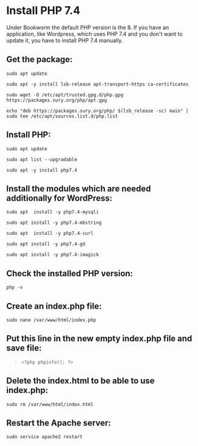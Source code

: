 # Install PHP 7.4

Under Bookworm the default PHP version is the 8. If you have an application, like Wordpress, which uses PHP 7.4 and you don't want to update it, you have to install PHP 7.4 manually.

## Get the package:

`sudo apt update`

`sudo apt -y install lsb-release apt-transport-https ca-certificates`

`sudo wget -O /etc/apt/trusted.gpg.d/php.gpg https://packages.sury.org/php/apt.gpg`

`echo "deb https://packages.sury.org/php/ $(lsb_release -sc) main" | sudo tee /etc/apt/sources.list.d/php.list`

## Install PHP:

`sudo apt update`

`sudo apt list --upgradable`

`sudo apt -y install php7.4`

## Install the modules which are needed additionally for WordPress:

`sudo apt  install -y php7.4-mysqli`

`sudo apt install -y php7.4-mbstring`

`sudo apt  install -y php7.4-curl`

`sudo apt install -y php7.4-gd`

`sudo apt install -y php7.4-imagick`

## Check the installed PHP version:

`php -v`

## Create an index.php file:

`sudo nano /var/www/html/index.php`

## Put this line in the new empty index.php file and save file:

> `<?php phpinfo(); ?>`

## Delete the index.html to be able to use index.php:

`sudo rm /var/www/html/index.html`

## Restart the Apache server:

`sudo service apache2 restart`
